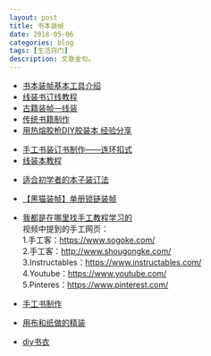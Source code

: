 ```yaml
---
layout: post
title: 书本装帧
date: 2018-05-06
categories: blog
tags: [生活窍门]
description: 文章金句。
---
```



- [书本装帧基本工具介绍](https://www.bilibili.com/video/av20781882)
- [线装书订线教程](https://www.bilibili.com/video/av22210606)
- [古籍装帧—线装](https://www.bilibili.com/video/av10818006)
- [传统书籍制作](http://smzs.tk/blog/2018/05/06/%E4%B9%A6%E6%9C%AC%E8%A3%85%E5%B8%A7/)
- [用热熔胶枪DIY胶装本 经验分享](https://www.bilibili.com/video/av19619333)

<p>
   </p>

- [手工书装订书制作——连环扣式](https://www.bilibili.com/video/av17362113)
- [线装本教程](https://www.bilibili.com/video/av11031046)

<p>
   </p>

- [适合初学者的本子装订法](https://www.bilibili.com/video/av18493844)
- [【黑猫装帧】单册锁链装帧](https://www.bilibili.com/video/av22762325)
- [我都是在哪里找手工教程学习的](https://www.bilibili.com/video/av16396959) <br>
视频中提到的手工网页： <br>
1.手工客：https://www.sogoke.com/  <br>
2.手工客：http://www.shougongke.com/ <br>
3.Instructables：https://www.instructables.com/ <br>
4.Youtube：https://www.youtube.com/ <br>
5.Pinteres：https://www.pinterest.com/

- [手工书制作](https://www.bilibili.com/video/av6209849)
- [用布和纸做的精装](https://www.bilibili.com/video/av16586941)
- [diy书衣](https://www.bilibili.com/video/av27055686)


